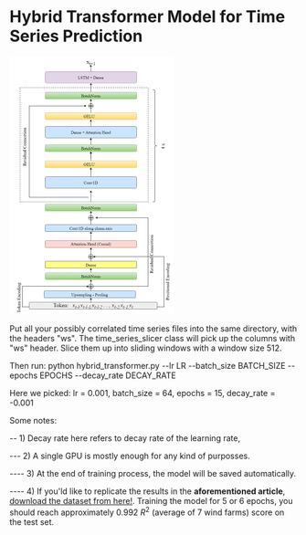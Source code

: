 # Hybrid Transformer Model for Time Series Prediction

![d](png.png)

Put all your possibly correlated time series files into the same directory, with the headers "ws". The time_series_slicer class will pick up the columns with "ws" header. Slice them up into sliding windows with a window size  512. 

Then run:
python hybrid_transformer.py --lr LR --batch_size BATCH_SIZE --epochs EPOCHS --decay_rate DECAY_RATE

Here we picked: lr = 0.001, batch_size = 64, epochs = 15, decay_rate = -0.001

Some notes: 

-- 1) Decay rate here refers to decay rate of the learning rate,

--- 2) A single GPU is mostly enough for any kind of purposses.

---- 3) At the end of training process, the model will be saved automatically. 

---- 4) If you'ld like to replicate the results in the **aforementioned article**, [download the dataset from here!](https://www.kaggle.com/competitions/GEF2012-wind-forecasting/data"). Training the model for 5 or 6 epochs, you should reach approximately 0.992 $R^2$ (average of 7 wind farms) score on the test set.  
